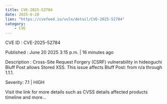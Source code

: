 ```yaml
---
title: CVE-2025-52784
date: 2025-6-20
lien: "https://cvefeed.io/vuln/detail/CVE-2025-52784"
category:
    - CVE
---
```


CVE ID : CVE-2025-52784

Published :  June 20
2025
3:15 p.m. | 16 minutes ago

Description : Cross-Site Request Forgery (CSRF) vulnerability in hideoguchi Bluff Post allows Stored XSS. This issue affects Bluff Post: from n/a through 1.1.1.

Severity: 7.1 | HIGH

Visit the link for more details
such as CVSS details
affected products
timeline
and more...
